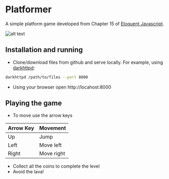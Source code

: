 # Platformer
A simple platform game developed from Chapter 15 of [Eloquent Javascript](http://eloquentjavascript.net).

![alt text](https://raw.githubusercontent.com/travisty-github/platformer/master/platformer_screenshot.png "Game screenshot.")

## Installation and running
* Clone/download files from github and serve locally. For example, using [darkhttpd](https://unix4lyfe.org/darkhttpd/):
```bash
darkhttpd /path/to/files --port 8000
```
* Using your browser open http://locahost:8000

## Playing the game
* To move use the arrow keys

| Arrow Key | Movement   |
|-----------|------------|
| Up        | Jump       |
| Left      | Move left  |
| Right     | Move right |

* Collect all the coins to complete the level
* Avoid the lava!
